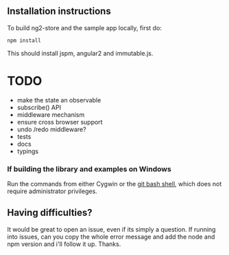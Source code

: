 
## Installation instructions

To build ng2-store and the sample app locally, first do:

    npm install
    
This should install jspm, angular2 and immutable.js.
 
 
# TODO

 - make the state an observable
 - subscribe() API
 - middleware mechanism 
 - ensure cross browser support
 - undo /redo middleware?
 - tests
 - docs
 - typings


### If building the library and examples on Windows

Run the commands from either Cygwin or the [git bash shell](https://git-scm.com/downloads), which does not require administrator privileges.


## Having difficulties?

It would be great to open an issue, even if its simply a question. If running into issues, can you copy the whole error message and add the node and npm version and i'll follow it up. Thanks.
